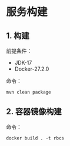 # 服务构建

## 1. 构建
前提条件：
- JDK-17
- Docker-27.2.0

命令：
```shell
mvn clean package
```

## 2. 容器镜像构建
命令：
```shell
docker build . -t rbcs
```